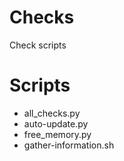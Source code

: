 # Checks

Check scripts

# Scripts

- all_checks.py
- auto-update.py
- free_memory.py
- gather-information.sh
